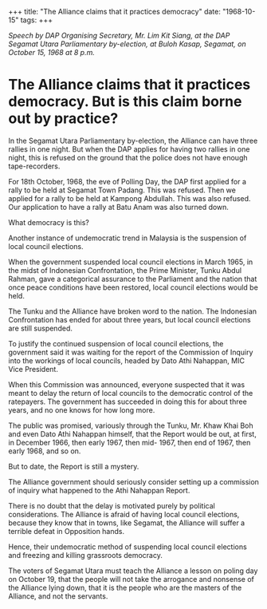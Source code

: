 +++ 
title: "The Alliance claims that it practices democracy"
date: "1968-10-15"
tags:
+++

_Speech by DAP Organising Secretary, Mr. Lim Kit Siang, at the DAP Segamat Utara Parliamentary by-election, at Buloh Kasap, Segamat, on October 15, 1968 at 8 p.m._

# The Alliance claims that it practices democracy. But is this claim borne out by practice?

In the Segamat Utara Parliamentary by-election, the Alliance can have three rallies in one night. But when the DAP applies for having two rallies in one night, this is refused on the ground that the police does not have enough tape-recorders.</u>

For 18th October, 1968, the eve of Polling Day, the DAP first applied for a rally to be held at Segamat Town Padang. This was refused. Then we applied for a rally to be held at Kampong Abdullah. This was also refused. Our application to have a rally at Batu Anam was also turned down.

What democracy is this?

Another instance of undemocratic trend in Malaysia is the suspension of local council elections.

When the government suspended local council elections in March 1965, in the midst of Indonesian Confrontation, the Prime Minister, Tunku Abdul Rahman, gave a categorical assurance to the Parliament and the nation that once peace conditions have been restored, local council elections would be held.

The Tunku and the Alliance have broken word to the nation. The Indonesian Confrontation has ended for about three years, but local council elections are still suspended.

To justify the continued suspension of local council elections, the government said it was waiting for the report of the Commission of Inquiry into the workings of local councils, headed by Dato Athi Nahappan, MIC Vice President.

When this Commission was announced, everyone suspected that it was meant to delay the return of local councils to the democratic control of the ratepayers. The government has succeeded in doing this for about three years, and no one knows for how long more.

The public was promised, variously through the Tunku, Mr. Khaw Khai Boh and even Dato Athi Nahappan himself, that the Report would be out, at first, in December 1966, then early 1967, then mid- 1967, then end of 1967, then early 1968, and so on.

But to date, the Report is still a mystery. 

The Alliance government should seriously consider setting up a commission of inquiry what happened to the Athi Nahappan Report.

There is no doubt that the delay is motivated purely by political considerations. The Alliance is afraid of having local council elections, because they know that in towns, like Segamat, the Alliance will suffer a terrible defeat in Opposition hands.

Hence, their undemocratic method of suspending local council elections and freezing and killing grassroots democracy.

The voters of Segamat Utara must teach the Alliance a lesson on poling day on October 19, that the people will not take the arrogance and nonsense of the Alliance lying down, that it is the people who are the masters of the Alliance, and not the servants.
 
